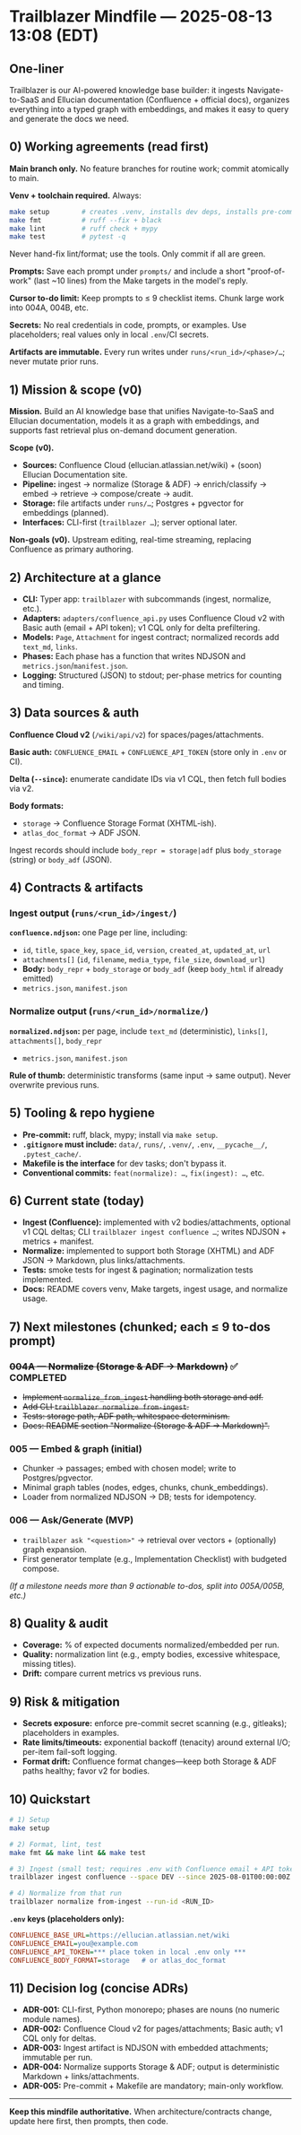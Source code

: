 # Trailblazer Mindfile — 2025-08-13 13:08 (EDT)

## One-liner

Trailblazer is our AI-powered knowledge base builder: it ingests Navigate-to-SaaS and Ellucian documentation (Confluence + official docs), organizes everything into a typed graph with embeddings, and makes it easy to query and generate the docs we need.

## 0) Working agreements (read first)

**Main branch only.** No feature branches for routine work; commit atomically to main.

**Venv + toolchain required.** Always:

```bash
make setup        # creates .venv, installs dev deps, installs pre-commit
make fmt          # ruff --fix + black
make lint         # ruff check + mypy
make test         # pytest -q
```

Never hand-fix lint/format; use the tools. Only commit if all are green.

**Prompts:** Save each prompt under `prompts/` and include a short "proof-of-work" (last ~10 lines) from the Make targets in the model's reply.

**Cursor to-do limit:** Keep prompts to ≤ 9 checklist items. Chunk large work into 004A, 004B, etc.

**Secrets:** No real credentials in code, prompts, or examples. Use placeholders; real values only in local `.env`/CI secrets.

**Artifacts are immutable.** Every run writes under `runs/<run_id>/<phase>/…`; never mutate prior runs.

## 1) Mission & scope (v0)

**Mission.** Build an AI knowledge base that unifies Navigate-to-SaaS and Ellucian documentation, models it as a graph with embeddings, and supports fast retrieval plus on-demand document generation.

**Scope (v0).**

- **Sources:** Confluence Cloud (ellucian.atlassian.net/wiki) + (soon) Ellucian Documentation site.
- **Pipeline:** ingest → normalize (Storage & ADF) → enrich/classify → embed → retrieve → compose/create → audit.
- **Storage:** file artifacts under `runs/…`; Postgres + pgvector for embeddings (planned).
- **Interfaces:** CLI-first (`trailblazer …`); server optional later.

**Non-goals (v0).** Upstream editing, real-time streaming, replacing Confluence as primary authoring.

## 2) Architecture at a glance

- **CLI:** Typer app: `trailblazer` with subcommands (ingest, normalize, etc.).
- **Adapters:** `adapters/confluence_api.py` uses Confluence Cloud v2 with Basic auth (email + API token); v1 CQL only for delta prefiltering.
- **Models:** `Page`, `Attachment` for ingest contract; normalized records add `text_md`, `links`.
- **Phases:** Each phase has a function that writes NDJSON and `metrics.json`/`manifest.json`.
- **Logging:** Structured (JSON) to stdout; per-phase metrics for counting and timing.

## 3) Data sources & auth

**Confluence Cloud v2** (`/wiki/api/v2`) for spaces/pages/attachments.

**Basic auth:** `CONFLUENCE_EMAIL` + `CONFLUENCE_API_TOKEN` (store only in `.env` or CI).

**Delta (`--since`):** enumerate candidate IDs via v1 CQL, then fetch full bodies via v2.

**Body formats:**
- `storage` → Confluence Storage Format (XHTML-ish).
- `atlas_doc_format` → ADF JSON.

Ingest records should include `body_repr = storage|adf` plus `body_storage` (string) or `body_adf` (JSON).

## 4) Contracts & artifacts

### Ingest output (`runs/<run_id>/ingest/`)

**`confluence.ndjson`:** one Page per line, including:
- `id`, `title`, `space_key`, `space_id`, `version`, `created_at`, `updated_at`, `url`
- `attachments[]` (`id`, `filename`, `media_type`, `file_size`, `download_url`)
- **Body:** `body_repr` + `body_storage` or `body_adf` (keep `body_html` if already emitted)
- `metrics.json`, `manifest.json`

### Normalize output (`runs/<run_id>/normalize/`)

**`normalized.ndjson`:** per page, include `text_md` (deterministic), `links[]`, `attachments[]`, `body_repr`
- `metrics.json`, `manifest.json`

**Rule of thumb:** deterministic transforms (same input → same output). Never overwrite previous runs.

## 5) Tooling & repo hygiene

- **Pre-commit:** ruff, black, mypy; install via `make setup`.
- **`.gitignore` must include:** `data/`, `runs/`, `.venv/`, `.env`, `__pycache__/`, `.pytest_cache/`.
- **Makefile is the interface** for dev tasks; don't bypass it.
- **Conventional commits:** `feat(normalize): …`, `fix(ingest): …`, etc.

## 6) Current state (today)

- **Ingest (Confluence):** implemented with v2 bodies/attachments, optional v1 CQL deltas; CLI `trailblazer ingest confluence …`; writes NDJSON + metrics + manifest.
- **Normalize:** implemented to support both Storage (XHTML) and ADF JSON → Markdown, plus links/attachments.
- **Tests:** smoke tests for ingest & pagination; normalization tests implemented.
- **Docs:** README covers venv, Make targets, ingest usage, and normalize usage.

## 7) Next milestones (chunked; each ≤ 9 to-dos prompt)

### ~~004A — Normalize (Storage & ADF → Markdown)~~ ✅ COMPLETED

- ~~Implement `normalize_from_ingest` handling both storage and adf.~~
- ~~Add CLI `trailblazer normalize from-ingest`.~~
- ~~Tests: storage path, ADF path, whitespace determinism.~~
- ~~Docs: README section "Normalize (Storage & ADF → Markdown)".~~

### 005 — Embed & graph (initial)

- Chunker → passages; embed with chosen model; write to Postgres/pgvector.
- Minimal graph tables (nodes, edges, chunks, chunk_embeddings).
- Loader from normalized NDJSON → DB; tests for idempotency.

### 006 — Ask/Generate (MVP)

- `trailblazer ask "<question>"` → retrieval over vectors + (optionally) graph expansion.
- First generator template (e.g., Implementation Checklist) with budgeted compose.

*(If a milestone needs more than 9 actionable to-dos, split into 005A/005B, etc.)*

## 8) Quality & audit

- **Coverage:** % of expected documents normalized/embedded per run.
- **Quality:** normalization lint (e.g., empty bodies, excessive whitespace, missing titles).
- **Drift:** compare current metrics vs previous runs.

## 9) Risk & mitigation

- **Secrets exposure:** enforce pre-commit secret scanning (e.g., gitleaks); placeholders in examples.
- **Rate limits/timeouts:** exponential backoff (tenacity) around external I/O; per-item fail-soft logging.
- **Format drift:** Confluence format changes—keep both Storage & ADF paths healthy; favor v2 for bodies.

## 10) Quickstart

```bash
# 1) Setup
make setup

# 2) Format, lint, test
make fmt && make lint && make test

# 3) Ingest (small test; requires .env with Confluence email + API token)
trailblazer ingest confluence --space DEV --since 2025-08-01T00:00:00Z --max-pages 10

# 4) Normalize from that run
trailblazer normalize from-ingest --run-id <RUN_ID>
```

**`.env` keys (placeholders only):**

```ini
CONFLUENCE_BASE_URL=https://ellucian.atlassian.net/wiki
CONFLUENCE_EMAIL=you@example.com
CONFLUENCE_API_TOKEN=*** place token in local .env only ***
CONFLUENCE_BODY_FORMAT=storage   # or atlas_doc_format
```

## 11) Decision log (concise ADRs)

- **ADR-001:** CLI-first, Python monorepo; phases are nouns (no numeric module names).
- **ADR-002:** Confluence Cloud v2 for pages/attachments; Basic auth; v1 CQL only for deltas.
- **ADR-003:** Ingest artifact is NDJSON with embedded attachments; immutable per run.
- **ADR-004:** Normalize supports Storage & ADF; output is deterministic Markdown + links/attachments.
- **ADR-005:** Pre-commit + Makefile are mandatory; main-only workflow.

---

**Keep this mindfile authoritative.** When architecture/contracts change, update here first, then prompts, then code.
